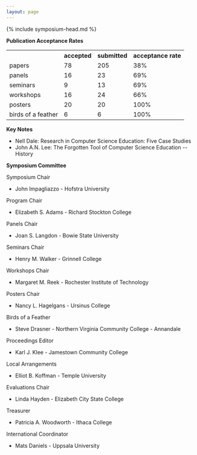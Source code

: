 ```yaml
---
layout: page
---
```

{% include symposium-head.md  %}


**Publication Acceptance Rates**
<table class="table table-hover table-sm"><tbody><tr><th></th>
<th>accepted</th>
<th>submitted</th>
<th>acceptance rate</th>
</tr><tr><td>papers</td>
<td> 78</td>
<td> 205</td>
<td> 38%</td>
</tr><tr><td>panels</td>
<td> 16</td>
<td> 23</td>
<td> 69%</td>
</tr><tr><td>seminars</td>
<td> 9</td>
<td> 13</td>
<td> 69%</td>
</tr><tr><td>workshops</td>
<td> 16</td>
<td> 24</td>
<td> 66%</td>
</tr><tr><td>posters</td>
<td> 20</td>
<td> 20</td>
<td> 100%</td>
</tr><tr><td>birds of a feather</td>
<td> 6</td>
<td> 6</td>
<td> 100%</td>
</tr></tbody></table>


**Key Notes**

-   Nell Dale: Research in Computer Science Education: Five Case Studies
-   John A.N. Lee: The Forgotten Tool of Computer Science Education \--
    History

**Symposium Committee**

Symposium Chair

-   John Impagliazzo - Hofstra University

Program Chair

-   Elizabeth S. Adams - Richard Stockton College

Panels Chair

-   Joan S. Langdon - Bowie State University

Seminars Chair

-   Henry M. Walker - Grinnell College

Workshops Chair

-   Margaret M. Reek - Rochester Institute of Technology

Posters Chair

-   Nancy L. Hagelgans - Ursinus College

Birds of a Feather

-   Steve Drasner - Northern Virginia Community College - Annandale

Proceedings Editor

-   Karl J. Klee - Jamestown Community College

Local Arrangements

-   Elliot B. Koffman - Temple University

Evaluations Chair

-   Linda Hayden - Elizabeth City State College

Treasurer

-   Patricia A. Woodworth - Ithaca College

International Coordinator

-   Mats Daniels - Uppsala University

